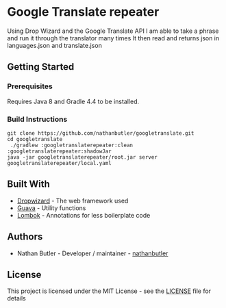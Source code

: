 # Google Translate repeater

Using Drop Wizard and the Google Translate API I am able to take a phrase and run it through the translator many times
It then read and returns json in languages.json and translate.json
## Getting Started

### Prerequisites

Requires Java 8 and Gradle 4.4 to be installed.

### Build Instructions
```
git clone https://github.com/nathanbutler/googletranslate.git
cd googletranslate
 ./gradlew :googletranslaterepeater:clean :googletranslaterepeater:shadowJar
java -jar googletranslaterepeater/root.jar server googletranslaterepeater/local.yaml
```

## Built With

* [Dropwizard](http://www.dropwizard.io/1.1.4/docs/) - The web framework used
* [Guava](https://github.com/google/guava/wiki/Release23) - Utility functions
* [Lombok](https://projectlombok.org/) - Annotations for less boilerplate code

## Authors

* Nathan Butler - Developer / maintainer - [nathanbutler](https://github.com/nathanbutler)

## License

This project is licensed under the MIT License - see the [LICENSE](LICENSE) file for details
